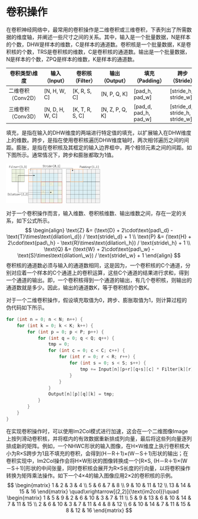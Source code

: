 # 卷积操作

在卷积神经网络中，最常用的卷积操作是二维卷积或三维卷积，下表列出了所需数据的维度轴，并阐述一些尺寸之间的关系。其中，输入是一个批量数据，N是样本的个数，DHW是样本的维数，C是样本的通道数。卷积核是一个批量数据，K是卷积核的个数，TRS是卷积核的维数，C是卷积核的通道数。输出是一个批量数据，N是样本的个数，ZPQ是样本的维数，K是样本的通道数。

| 卷积类型\维度      | 输入（Input）   | 卷积核（Filter） | 输出（Output）  | 填充（Padding）       | 跨步（Stride）                 | 膨胀（Dialation）                    |
| ------------------ | --------------- | ---------------- | --------------- | --------------------- | ------------------------------ | ------------------------------------ |
| 二维卷积（Conv2D） | [N, H, W, C]    | [K, R, S, C]     | [N, P, Q, K]    | [pad_h, pad_w]        | [stride_h, stride_w]           | [dilation_h, dilation_w]             |
| 三维卷积（Conv3D） | [N, D, H, W, C] | [K, T, R, S, C]  | [N, Z, P, Q, K] | [pad_d, pad_h, pad_w] | [stride_d, stride_h, stride_w] | [dilation_d, dilation_h, dilation_w] |

填充，是指在输入的DHW维度的两端进行特定值的填充，以扩展输入在DHW维度上的维数。跨步，是指在使用卷积核遍历DHW维度轴时，两次相邻遍历之间的间距。膨胀，是指在卷积核及其框定的输入边界框中，两个相邻元素之间的间距。如下图所示。通常情况下，跨步和膨胀都取为1值。

<img src="Conv卷积操作.assets/卷积的填充、跨步、膨胀.png" style="zoom:25%;" />

对于一个卷积操作而言，输入维数、卷积核维数、输出维数之间，存在一定的关系，如下公式所示。
$$
\begin{align}
\text{Z} &= (\text{D} + 2\cdot\text{pad\_d} - \text{T}\times\text{dilation\_d}) / \text{stride\_d} + 1 \\
\text{P} &= (\text{H} + 2\cdot\text{pad\_h} - \text{R}\times\text{dilation\_h}) / \text{stride\_h} + 1 \\
\text{Q} &= (\text{W} + 2\cdot\text{pad\_w} - \text{S}\times\text{dilation\_w}) / \text{stride\_w} + 1
\end{align}
$$
卷积核的通道数必须与输入的通道数相同，这是因为，一个卷积核的C个通道，分别对应着一个样本的C个通道上的卷积运算，这些C个通道的结果进行求和，得到一个通道的输出。即，一个卷积核得到一个通道的输出，有几个卷积核，则输出的通道数就是多少。因此，输出的通道数K，等于卷积核的个数K。

对于一个二维卷积操作，假设填充取值为0，跨步、膨胀取值为1，则计算过程的伪代码如下所示。

```c++
for (int n = 0; n < N; n++) {
    for (int k = 0; k < K; k++) {
        for (int p = 0; p < P; p++) {
            for (int q = 0; q < Q; q++) {
                tmp = 0;
                for (int c = 0; c < C; c++) {
                    for (int r = 0; r < R; r++) {
                        for (int s = 0; s < S; s++) {
                            tmp += Input[n][p+r][q+s][c] * Filter[k][r][s][c];
                        }
                    }
                }
                Output[n][p][q][k] = tmp;
            }
        }
    }
}
```

在实现卷积操作时，可以使用Im2Col模式进行加速，这会在一个二维图像Image上按列滑动卷积核，并将框内的有效数据重新排成列向量，最后将这些列向量逐列排成新的矩阵。例如，一个NHWC形状的输入图像，在H×W维度上执行卷积核大小为R×S跨步为1且不填充的卷积，会得到(H－R＋1)×(W－S＋1)形状的输出；在卷积实现中，Im2Col操作会将H×W形状的图像转换成一个[R×S, (H－R＋1)×(W－S＋1)]形状的中间张量，同时卷积核会展开为R×S长度的行向量，以将卷积操作转换为矩阵乘法操作。如下一个4×4的输入图像应用2×2的卷积核的示例。
$$
\begin{matrix}
 1 &  2 &  3 &  4 \\
 5 &  6 &  7 &  8 \\
 9 & 10 & 11 & 12 \\
13 & 14 & 15 & 16
\end{matrix}
\quad\xrightarrow[(2,2)]{\text{im2col}}\quad
\begin{matrix}
 1 &  5 &  9 &  2 &  6 & 10 &  3 &  7 & 11 \\
 5 &  9 & 13 &  6 & 10 & 14 &  7 & 11 & 15 \\
 2 &  6 & 10 &  3 &  7 & 11 &  4 &  8 & 12 \\
 6 & 10 & 14 &  7 & 11 & 15 &  8 & 12 & 16
\end{matrix}
$$

